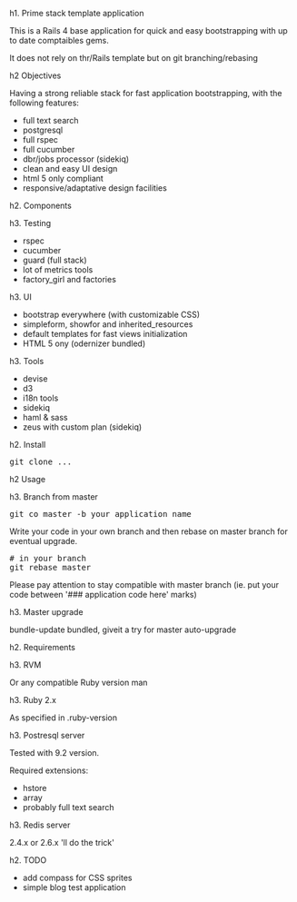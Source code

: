 h1. Prime stack template application

This is a Rails 4 base application for quick and easy bootstrapping with up to date comptaibles gems.

It does not rely on thr/Rails template but on git branching/rebasing

h2 Objectives

Having a strong reliable stack for fast application bootstrapping, with the following features:

* full text search
* postgresql
* full rspec
* full cucumber
* dbr/jobs processor (sidekiq)
* clean and easy UI design
* html 5 only compliant
* responsive/adaptative design facilities

h2. Components

h3. Testing

* rspec
* cucumber
* guard (full stack)
* lot of metrics tools
* factory_girl and factories

h3. UI

* bootstrap everywhere (with customizable CSS)
* simpleform, showfor and inherited_resources
* default templates for fast views initialization
* HTML 5 ony (odernizer bundled)

h3. Tools

* devise
* d3
* i18n tools
* sidekiq
* haml & sass
* zeus with custom plan (sidekiq)

h2. Install

<pre>
git clone ...
</pre>

h2 Usage

h3. Branch from master
<pre>
git co master -b your_application_name
</pre>

Write your code in your own branch and then rebase on master branch for eventual upgrade.
<pre>
# in your branch
git rebase master
</pre>

Please pay attention to stay compatible with master branch (ie. put your code between '### application code here' marks)

h3. Master upgrade

bundle-update bundled, giveit a try for master auto-upgrade

h2. Requirements

h3. RVM

Or any compatible Ruby version man

h3. Ruby 2.x

As specified in .ruby-version

h3. Postresql server

Tested with 9.2 version.

Required extensions:
* hstore
* array
* probably full text search


h3. Redis server

2.4.x or 2.6.x 'll do the trick'

h2. TODO

* add compass for CSS sprites
* simple blog test application

